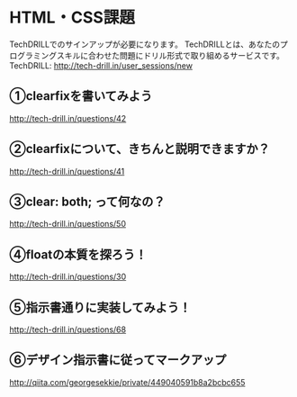 # HTML・CSS課題

TechDRILLでのサインアップが必要になります。
TechDRILLとは、あなたのプログラミングスキルに合わせた問題にドリル形式で取り組めるサービスです。
TechDRILL:
http://tech-drill.in/user_sessions/new

## ①clearfixを書いてみよう
http://tech-drill.in/questions/42

## ②clearfixについて、きちんと説明できますか？
http://tech-drill.in/questions/41

## ③clear: both; って何なの？
http://tech-drill.in/questions/50

## ④floatの本質を探ろう！
http://tech-drill.in/questions/30

## ⑤指示書通りに実装してみよう！
http://tech-drill.in/questions/68

## ⑥デザイン指示書に従ってマークアップ
http://qiita.com/georgesekkie/private/449040591b8a2bcbc655
